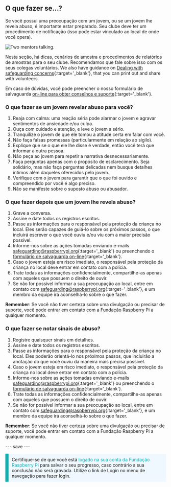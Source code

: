 ## O que fazer se…?

Se você possui uma preocupação com um jovem, ou se um jovem lhe revela abuso, é importante estar preparado. Seu clube deve ter um procedimento de notificação (isso pode estar vinculado ao local de onde você opera).

![Two mentors talking.](images/Safeguarding-Image4-1200x800.png)

Nesta seção, há dicas, cenários de amostra e procedimentos de relatórios de amostras para o seu clube. Recomendamos que fale sobre isso com os seus colegas voluntários. We also have guidance on [Dealing with safeguarding concerns](https://static.raspberrypi.org/files/safeguarding/Raspberry-Pi-Foundation-safeguarding-dealing-with-safeguarding-concerns.pdf){:target='_blank'}, that you can print out and share with volunteers.

Em caso de dúvidas, você pode preencher o nosso formulário de salvaguarda [on-line para obter conselhos e suporte](https://form.raspberrypi.org/f/safeguarding-concern-form){:target='_blank'}.

### O que fazer se um jovem revelar abuso para você?

1. Reaja com calma: uma reação séria pode alarmar o jovem e agravar sentimentos de ansiedade e/ou culpa.
1. Ouça com cuidado e atenção, e leve o jovem a sério.
1. Tranquilize o jovem de que ele tomou a atitude certa em falar com você.
1. Não faça falsas promessas (particularmente em relação ao sigilo).
1. Explique que se o que ele lhe disse é verdade, então você terá que informar a outra pessoa.
1. Não peça ao jovem para repetir a narrativa desnecessariamente.
1. Faça perguntas apenas com o propósito de esclarecimento. Seja solidário, mas não faça perguntas delicadas nem busque detalhes íntimos além daqueles oferecidos pelo jovem.
1. Verifique com o jovem para garantir que o que foi ouvido e compreendido por você é algo preciso.
1. Não se manifeste sobre o suposto abuso ou abusador.

### O que fazer depois que um jovem lhe revela abuso?

1. Grave a conversa.
1. Assine e date todos os registros escritos.
1. Passe as informações para o responsável pela proteção da criança no local. Eles serão capazes de guiá-lo sobre os próximos passos, o que incluirá escrever o que você ouviu e/ou viu com a maior precisão possível.
1. Informe-nos sobre as ações tomadas enviando e-mails [safeguarding@raspberrypi.org](mailto:safeguarding@raspberrypi.org){:target='_blank'} ou preenchendo o [ formulário de salvaguarda on-line](https://form.raspberrypi.org/f/safeguarding-concern-form){:target='_blank'}.
1. Caso o jovem esteja em risco imediato, o responsável pela proteção da criança no local deve entrar em contato com a polícia.
1. Trate todas as informações confidencialmente, compartilhe-as apenas com aqueles que possuem o direito de ouvir.
1. Se não for possível informar a sua preocupação ao local, entre em contato com [safeguarding@raspberrypi.org](mailto:safeguarding@raspberrypi.org){:target='_blank'}, e um membro da equipe irá aconselhá-lo sobre o que fazer.

**Remember**: Se você não tiver certeza sobre uma divulgação ou precisar de suporte, você pode entrar em contato com a Fundação Raspberry Pi a qualquer momento.

### O que fazer se notar sinais de abuso?

1. Registre quaisquer sinais em detalhes.
1. Assine e date todos os registros escritos.
1. Passe as informações para o responsável pela proteção da criança no local. Eles poderão orientá-lo nos próximos passos, que incluirão a anotação do que você ouviu da maneira mais precisa possível.
1. Caso o jovem esteja em risco imediato, o responsável pela proteção da criança no local deve entrar em contato com a polícia.
1. Informe-nos sobre as ações tomadas enviando e-mails [safeguarding@raspberrypi.org](mailto:safeguarding@raspberrypi.org){:target='_blank'} ou preenchendo o [ formulário de salvaguarda on-line](https://form.raspberrypi.org/f/safeguarding-concern-form){:target='_blank'}.
1. Trate todas as informações confidencialmente, compartilhe-as apenas com aqueles que possuem o direito de ouvir.
1. Se não for possível informar a sua preocupação ao local, entre em contato com [safeguarding@raspberrypi.org](mailto:safeguarding@raspberrypi.org){:target='_blank'}, e um membro da equipe irá aconselhá-lo sobre o que fazer.

**Remember**: Se você não tiver certeza sobre uma divulgação ou precisar de suporte, você pode entrar em contato com a Fundação Raspberry Pi a qualquer momento.

--- save ---

<p style="border-left: solid; border-width:10px; border-color: #0faeb0; background-color: aliceblue; padding: 10px;">
Certifique-se de que você está <span style="color: #0faeb0">logado na sua conta da Fundação Raspberry Pi </span> para salvar o seu progresso, caso contrário a sua conclusão não será gravada. Utilize o link de Login no menu de navegação para fazer login.
</p>
